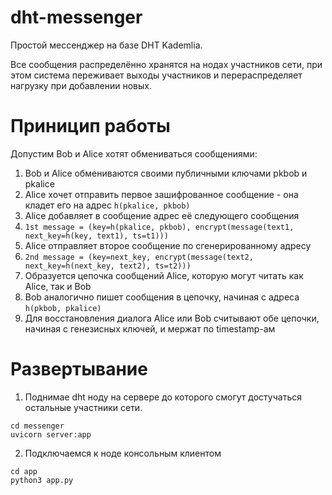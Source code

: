 # dht-messenger

Простой мессенджер на базе DHT Kademlia.

Все сообщения распределённо хранятся на нодах участников сети, при этом система переживает выходы участников и перераспределяет нагрузку при добавлении новых.

# Приницип работы

Допустим Bob и Alice хотят обмениваться сообщениями:
1. Bob и Alice обмениваются своими публичными ключами pkbob и pkalice
2. Alice хочет отправить первое зашифрованное сообщение - она кладет его на адрес `h(pkalice, pkbob)` 
4. Alice добавляет в сообщение адрес её следующего сообщения
5. `1st message = (key=h(pkalice, pkbob), encrypt(message(text1, next_key=h(key, text1), ts=t1)))`
6. Alice отправляет второе сообщение по сгенерированному адресу
7. `2nd message = (key=next_key, encrypt(message(text2, next_key=h(next_key, text2), ts=t2)))`
8. Образуется цепочка сообщений Alice, которую могут читать как Alice, так и Bob
9. Bob аналогично пишет сообщения в цепочку, начиная с адреса `h(pkbob, pkalice)` 
10. Для восстановления диалога Alice или Bob считывают обе цепочки, начиная с генезисных ключей, и мержат по timestamp-ам


# Развертывание
1. Поднимае dht ноду на сервере до которого смогут достучаться остальные участники сети. 

```
cd messenger
uvicorn server:app
```

2. Подключаемся к ноде консольным клиентом

```
cd app
python3 app.py
```
